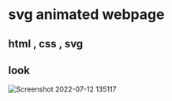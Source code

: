 # svg animated webpage
## html , css , svg
## look
![Screenshot 2022-07-12 135117](https://user-images.githubusercontent.com/91176055/178444576-eebcd3b0-14e2-422b-96a1-3475104973de.png)
